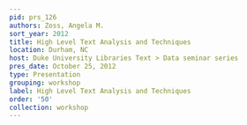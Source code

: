 ```yaml
---
pid: prs_126
authors: Zoss, Angela M.
sort_year: 2012
title: High Level Text Analysis and Techniques
location: Durham, NC
host: Duke University Libraries Text > Data seminar series
pres_date: October 25, 2012
type: Presentation
grouping: workshop
label: High Level Text Analysis and Techniques
order: '50'
collection: workshop
---
```


